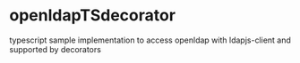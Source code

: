 # openldapTSdecorator
typescript sample implementation to access openldap with ldapjs-client and supported by decorators
